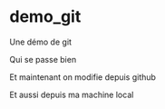 # demo_git
Une démo de git


Qui se passe bien


Et maintenant on modifie depuis github



Et aussi depuis ma machine local
